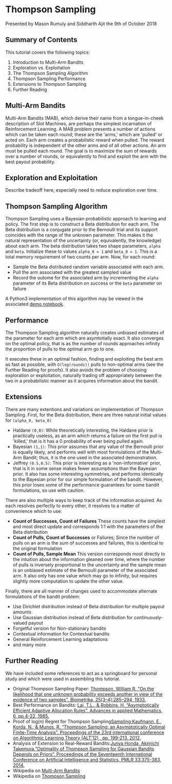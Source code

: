 # Thompson Sampling
Presented by Mason Rumuly and Siddharth Ajit the 9th of October 2018

## Summary of Contents
This tutorial covers the following topics:
1. Introduction to Multi-Arm Bandits
2. Exploration vs. Exploitation
3. The Thompson Sampling Algorithm
4. Thompson Sampling Performance
5. Extensions to Thompson Sampling
6. Further Reading

## Multi-Arm Bandits

Multi-Arm Bandits (MAB), which derive their name from a tongue-in-cheek description of Slot Machines, are perhaps the simplest incarnation of Reinforcement Learning. A MAB problem presents a number of actions which can be taken each round; these are the 'arms,' which are 'pulled' or acted on. Each arm creates a probabilistic reward when pulled. The reward probability is independent of the other arms and of all other actions. An arm must be pulled each round. The goal is to maximize the sum of rewards over a number of rounds, or equivalently to find and exploit the arm with the best payout probability.

## Exploration and Exploitation

Describe tradeoff here, especially need to reduce exploration over time.

## Thompson Sampling Algorithm

Thompson Sampling uses a Bayesian probabilistic approach to learning and policy.
The first step is to construct a Beta distribution for each arm. The Beta distribution is a conjugate prior to the Bernoulli trial and its support coincides with the range of the unknown parameter. This makes it the natural representation of the uncertainty (or, equivalently, the knowledge) about each arm. The beta distribution takes two shape parameters, ```alpha``` and ```beta```. Initialize these to values ```alpha_0 = 1``` and ```beta_0 = 1```. This is a total memory requirement of two counts per arm.
Now, for each round:

- Sample the Beta distributed random variable associated with each arm.
- Pull the arm associated with the greatest sampled value
- Record the outome for the associated arm by incrementing the ```alpha``` parameter of its Beta distribution on success or the ```beta``` parameter on failure

A Python3 implementation of this algorithm may be viewed in the associated [demo notebook](../Students/mason-rumuly/tutorial/thompson_sampling_demo.ipynb).

## Performance

The Thompson Sampling algorithm naturally creates unbiased estimates of the parameter for each arm which are asymtotially exact. It also converges on the optimal policy, that is as the number of rounds approaches infinity the proportion of pulls to the optimal arm go to one.

It executes these in an optimal fashion, finding and exploiting the best arm as fast as possible, with ```O(log(rounds))``` pulls to non-optimal arms (see the Further Reading for proofs). It also avoids the problem of choosing exploration or exploitation, naturally trading off appropriately between the two in a probabilistic manner as it acquires information about the bandit.

## Extensions

There are many extentions and variations on implementation of Thompson Sampling.
First, for the Beta distribution, there are three natural initial values for ```(alpha_0, beta_0)```
- Haldane ```(0,0)```: While theoretically interesting, the Haldane prior is practically useless, as an arm which returns a failure on the first pull is 'killed,' that is it has a 0 probability of ever being pulled again.
- Bayesian ```(1,1)```: This prior assumes that any value of the Bernoulli prior is equally likely, and performs well with most formulations of the Multi-Arm Bandit; thus, it is the one used in the associated demonstration.
- Jeffrey ```(0.5,0.5)```: This prior is interesting as a 'non-informative' prior, that is it in some sense makes fewer assumptions than the Bayesian prior. It also has some interesting symmetries, and performs identically to the Bayesian prior for our simple formulation of the bandit. However, this prior loses some of the performance guarantees for some bandit formulations, so use with caution.

There are also multiple ways to keep track of the information acquired. As each resolves perfectly to every other, it resolves to a matter of convenience which to use:
- **Count of Successes, Count of Failures** These counts have the simplest and most direct update and corresponds 1:1 with the parameters of the Beta distribution
- **Count of Pulls, Count of Successes** or Failures; Since the number of pulls on an arm is the sum of successes and failures, this is identical to the original formulation
- **Count of Pulls, Sample Mean** This version corresponds most directly to the intuition about the information gleaned over time, where the number of pulls is inversely proportional to the uncertainty and the sample mean is an unbiased estimate of the Bernoulli parameter of the associated arm. It also only has one value which may go to infinity, but requires slightly more computation to update the other value.

Finally, there are all manner of changes used to accommodate alternate formulations of the bandit problem:
- Use Dirichlet distribution instead of Beta distribution for multiple payout amounts
- Use Gaussian distribution instead of Beta distribution for continuously-valued payout
- Forgetful version for Non-stationary bandits
- Contextual information for Contextual bandits
- General Reinforcement Learning adaptations
- and many more

## Further Reading

We have included some references to act as a springboard for personal study and which were used in assembling this tutorial.

- Original Thompson Sampling Paper: [Thompson, William R. "On the likelihood that one unknown probability exceeds another in view of the evidence of two samples". Biometrika, 25(3–4):285–294, 1933.](https://www.dropbox.com/s/yhn9prnr5bz0156/1933-thompson.pdf)
- Best Performance on Bandits: [Lai, T.L., & Robbins, H. “Asymptotically Efficient Adaptive Allocation Rules”. Advances in applied Mathematics, 6, pp 4-22, 1985.](http://www.rci.rutgers.edu/~mnk/papers/Lai_robbins85.pdf)
- Proof of log(n) Regret for Thompson Sampling[Sampling:Kaufmann, E., Korda, N., & Munos, R. “Thompson Sampling: an Asymptotically Optimal Finite-Time Analysis”. Proceedings of the 23rd international conference on Algorithmic Learning Theory (ALT’12) , pp. 199-213. 2012.](https://doi.org/10.1007/978-3-642-34106-9_18)
- Analysis of Extension to Real-Reward Bandits:[Junya Honda, Akimichi Takemura.“Optimality of Thompson Sampling for Gaussian Bandits Depends on Priors”. Proceedings of the Seventeenth International Conference on Artificial Intelligence and Statistics, PMLR 33:375-383, 2014.](http://proceedings.mlr.press/v33/honda14.pdf)
- Wikipedia on [Multi-Arm Bandits](https://en.wikipedia.org/wiki/Bandit_problem)
- Wikipedia on [Thompson Sampling](https://en.wikipedia.org/wiki/Thompson_sampling)
